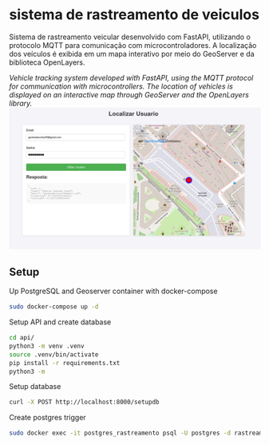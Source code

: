 # sistema de rastreamento de veiculos
Sistema de rastreamento veicular desenvolvido com FastAPI, utilizando o protocolo MQTT para comunicação com microcontroladores. A localização dos veículos é exibida em um mapa interativo por meio do GeoServer e da biblioteca OpenLayers.

<i>Vehicle tracking system developed with FastAPI, using the MQTT protocol for communication with microcontrollers. The location of vehicles is displayed on an interactive map through GeoServer and the OpenLayers library.</i>
<img src="image.png" />

## Setup
Up PostgreSQL and Geoserver container with docker-compose
```bash
sudo docker-compose up -d
```

Setup API and create database
```bash
cd api/
python3 -m venv .venv
source .venv/bin/activate
pip install -r requirements.txt
python3 -m
```
Setup database
```bash
curl -X POST http://localhost:8000/setupdb
```
Create postgres trigger 
```bash
sudo docker exec -it postgres_rastreamento psql -U postgres -d rastreamento -f /docker-entrypoint-initdb.d/init.sql
```